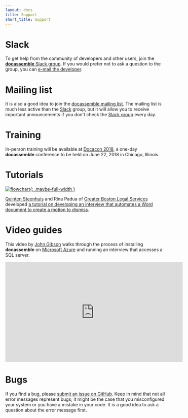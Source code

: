 ```yaml
---
layout: docs
title: Support
short_title: Support
---
```


# Slack

To get help from the community of developers and other users, join the
[**docassemble** Slack group].  If you would prefer not to ask a
question to the group, you can [e-mail the developer].

# Mailing list

It is also a good idea to join the [docassemble mailing list].  The
mailing list is much less active than the [Slack] group, but it will
allow you to receive important announcements if you don't check the
[Slack group] every day.

# Training

In-person training will be available at [Docacon 2018], a one-day
**docassemble** conference to be held on June 22, 2018 in Chicago,
Illinois.

# Tutorials

[![flowchart](https://gblsma.github.io/docassemble-MotionTutorial/images/docassemble-workflow.png){: .maybe-full-width }](https://gblsma.github.io/docassemble-MotionTutorial/)

[Quinten Steenhuis] and Rina Padua of [Greater Boston Legal Services]
developed [a tutorial on developing an interview that automates a Word
document to create a motion to dismiss](https://gblsma.github.io/docassemble-MotionTutorial/).

# Video guides

This video by [John Gibson](https://www.youtube.com/channel/UC8iZ3ft6Ipg4IYdQtEUtiZw)
walks through the process of installing **docassemble** on [Microsoft
Azure] and running an interview that accesses a SQL server.

<iframe width="560" height="315" src="https://www.youtube.com/embed/1lfufLU5N7w" frameborder="0" allow="autoplay; encrypted-media" allowfullscreen></iframe>

# Bugs 

If you find a bug, please [submit an issue on GitHub].  Keep in mind
that not all error messages represent bugs; it might be the case that
you misconfigured your system or you have a mistake in your code.  It
is a good idea to ask a question about the error message first.

[Docacon 2018]: https://twitter.com/search?q=%23docacon18
[Microsoft Azure]: https://azure.microsoft.com/
[Slack]: https://slack.com
[submit an issue on GitHub]: https://github.com/jhpyle/docassemble/issues
[docassemble mailing list]: https://mail.python.org/mm3/mailman3/lists/docassemble.python.org/
[e-mail the developer]: mailto:jhpyle@gmail.com
[**docassemble** Slack group]: https://join.slack.com/t/docassemble/shared_invite/enQtMjQ0Njc1NDk0NjU2LTAzYzY5NWExMzUxNTNhNjUyZjRkMDg0NGE2Yjc2YjI0OGNlMTcwNjhjYzRhMjljZWU0MTI2N2U0MTFlM2ZjNzg
[Slack group]: https://join.slack.com/t/docassemble/shared_invite/enQtMjQ0Njc1NDk0NjU2LTAzYzY5NWExMzUxNTNhNjUyZjRkMDg0NGE2Yjc2YjI0OGNlMTcwNjhjYzRhMjljZWU0MTI2N2U0MTFlM2ZjNzg
[Quinten Steenhuis]: https://www.nonprofittechy.com/blog/
[Rina Padua]: https://github.com/Rinapadua
[Greater Boston Legal Services]: https://www.gbls.org/
